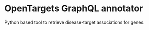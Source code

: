 # OpenTargets GraphQL annotator
Python based tool to retrieve disease-target associations for genes.
